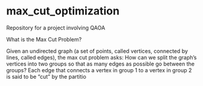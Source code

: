 # max_cut_optimization
Repository for a project involving QAOA

What is the Max Cut Problem?

Given an undirected graph (a set of points, called vertices, connected by lines, called edges), the max cut problem asks:
How can we split the graph’s vertices into two groups so that as many edges as possible go between the groups?
Each edge that connects a vertex in group 1 to a vertex in group 2 is said to be “cut” by the partitio
